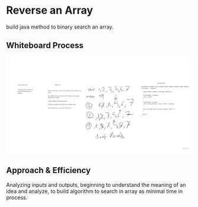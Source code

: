 # Reverse an Array

build java method to binary search an array.

## Whiteboard Process

![insertShiftArray](./array-binary-search.jpg)

## Approach & Efficiency

Analyzing inputs and outputs, beginning to understand the meaning of an idea and analyze, to build algorithm to search in array as minimal time in process.

